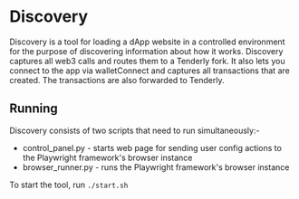 # Discovery

Discovery is a tool for loading a dApp website in a controlled environment for the purpose of discovering information about how it works. Discovery captures all web3 calls and routes them to a Tenderly fork. It also lets you connect to the app via walletConnect and captures all transactions that are created. The transactions are also forwarded to Tenderly. 

## Running 
Discovery consists of two scripts that need to run simultaneously:-
- control_panel.py - starts web page for sending user config actions to the Playwright framework's browser instance
- browser_runner.py - runs the Playwright framework's browser instance

To start the tool, run `./start.sh`

